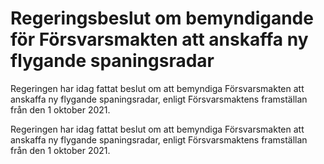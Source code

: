 # Regeringsbeslut om bemyndigande för Försvarsmakten att anskaffa ny flygande spaningsradar

Regeringen har idag fattat beslut om att bemyndiga Försvarsmakten att anskaffa ny flygande spaningsradar, enligt Försvarsmaktens framställan från den 1 oktober 2021.

Regeringen har idag fattat beslut om att bemyndiga Försvarsmakten att anskaffa ny flygande spaningsradar, enligt Försvarsmaktens framställan från den 1 oktober 2021.
